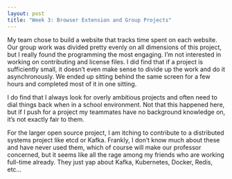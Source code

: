 ```yaml
---
layout: post
title: "Week 3: Browser Extension and Group Projects"
---
```



My team chose to build a website that tracks time spent on each website. Our group work was divided pretty evenly on all dimensions of this project, but I really found the programming the most engaging. I’m not interested in working on contributing and license files. I did find that if a project is sufficiently small, it doesn’t even make sense to divide up the work and do it asynchronously. We ended up sitting behind the same screen for a few hours and completed most of it in one sitting. 
<!--more-->
I do find that I always look for overly ambitious projects and often need to dial things back when in a school environment. Not that this happened here, but if I push for a project my teammates have no background knowledge on, it’s not exactly fair to them. 

For the larger open source project, I am itching to contribute to a distributed systems project like etcd or Kafka. Frankly, I don’t know much about these and have never used them, which of course will make our professor concerned, but it seems like all the rage among my friends who are working full-time already. They just yap about Kafka, Kubernetes, Docker, Redis, etc… 
